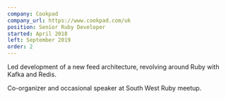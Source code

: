 ```yaml
---
company: Cookpad
company_url: https://www.cookpad.com/uk
position: Senior Ruby Developer
started: April 2018
left: September 2019
order: 2
---
```


Led development of a new feed architecture, revolving around Ruby with Kafka and Redis.

Co-organizer and occasional speaker at South West Ruby meetup.
